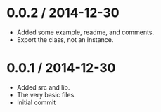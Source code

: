 
0.0.2 / 2014-12-30
==================

  * Added some example, readme, and comments.
  * Export the class, not an instance.

0.0.1 / 2014-12-30
==================

  * Added src and lib.
  * The very basic files.
  * Initial commit

